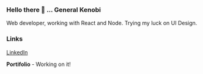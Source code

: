 ### Hello there 👋                            ... General Kenobi

Web developer, working with React and Node. Trying my luck on UI Design.

### Links

[LinkedIn](https://www.linkedin.com/in/marcelo-mena/)

**Portifolio** - Working on it!
